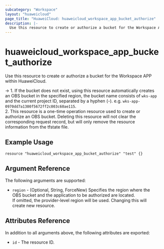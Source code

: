 ```yaml
---
subcategory: "Workspace"
layout: "huaweicloud"
page_title: "HuaweiCloud: huaweicloud_workspace_app_bucket_authorize"
description: |-
  Use this resource to create or authorize a bucket for the Workspace APP within HuaweiCloud.
---
```


# huaweicloud_workspace_app_bucket_authorize

Use this resource to create or authorize a bucket for the Workspace APP within HuaweiCloud.

-> 1. If the bucket does not exist, using this resource automatically creates an OBS bucket in the specified region,
   the bucket name consists of `wks-app` and the current project ID, separated by a hyphen (-).
   e.g. `wks-app-0970dd7a1300f5672ff2c003c60ae115`.
   <br>2. This resource is a one-time operation resource used to create or authorize an OBS bucket. Deleting this resource
   will not clear the corresponding request record, but will only remove the resource information from the tfstate file.

## Example Usage

```hcl
resource "huaweicloud_workspace_app_bucket_authorize" "test" {}
```

## Argument Reference

The following arguments are supported:

* `region` - (Optional, String, ForceNew) Specifies the region where the OBS bucket and the application to be
  authorized are located.  
  If omitted, the provider-level region will be used. Changing this will create new resource.

## Attributes Reference

In addition to all arguments above, the following attributes are exported:

* `id` - The resource ID.
